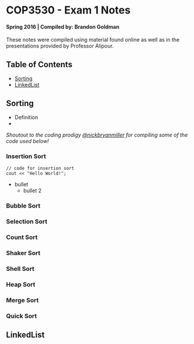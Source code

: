 # COP3530 - Exam 1 Notes
#### Spring 2016 | Compiled by: Brandon Goldman

These notes were compiled using material found online as well as in the presentations provided by Professor Alipour.

## Table of Contents

* [Sorting](#sorting)
* [LinkedList](#linkedlist)


## Sorting

* Definition
* 

*Shoutout to the coding prodigy [@nickbryanmiller](https://github.com/nickbryanmiller/DataStructuresAndAlgorithms/blob/master/Sorting%20Algorithms/SortingAlgorithms.cpp) for compiling some of the code used below!*
	
### Insertion Sort
```
// code for insertion sort
cout << "Hello World!";
```
* bullet
  * bullet 2

### Bubble Sort
### Selection Sort
### Count Sort
### Shaker Sort
### Shell Sort
### Heap Sort
### Merge Sort
### Quick Sort


## LinkedList
